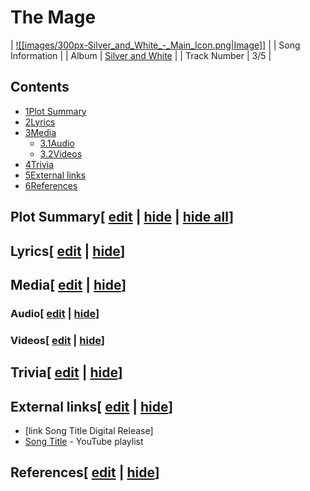 # The Mage

| [![[images/300px-Silver_and_White_-_Main_Icon.png|Image]]](/wiki/File:Silver_and_White_-_Main_Icon.png) |
| Song Information |
| Album | [Silver and White](/wiki/Silver_and_White "Silver and White") |
| Track Number | 3/5 |

## Contents

- [1Plot Summary](#Plot_Summary)
- [2Lyrics](#Lyrics)
- [3Media](#Media)
  - [3.1Audio](#Audio)
  - [3.2Videos](#Videos)
- [4Trivia](#Trivia)
- [5External links](#External_links)
- [6References](#References)

## Plot Summary\[ [edit](/wiki/The_Mage?action=edit&section=1 "Edit section: Plot Summary") \| [hide](/wiki/The_Mage "Expand or collapse this section") \| [hide all](/wiki/The_Mage "Expand or collapse all sections on this page")\]

## Lyrics\[ [edit](/wiki/The_Mage?action=edit&section=2 "Edit section: Lyrics") \| [hide](/wiki/The_Mage "Expand or collapse this section")\]

## Media\[ [edit](/wiki/The_Mage?action=edit&section=3 "Edit section: Media") \| [hide](/wiki/The_Mage "Expand or collapse this section")\]

### Audio\[ [edit](/wiki/The_Mage?action=edit&section=4 "Edit section: Audio") \| [hide](/wiki/The_Mage "Expand or collapse this section")\]

### Videos\[ [edit](/wiki/The_Mage?action=edit&section=5 "Edit section: Videos") \| [hide](/wiki/The_Mage "Expand or collapse this section")\]

## Trivia\[ [edit](/wiki/The_Mage?action=edit&section=6 "Edit section: Trivia") \| [hide](/wiki/The_Mage "Expand or collapse this section")\]

## External links\[ [edit](/wiki/The_Mage?action=edit&section=7 "Edit section: External links") \| [hide](/wiki/The_Mage "Expand or collapse this section")\]

- \[link Song Title Digital Release\]
- [Song Title](https://www.youtube.com/playlist?list=playlistId) \- YouTube playlist

## References\[ [edit](/wiki/The_Mage?action=edit&section=8 "Edit section: References") \| [hide](/wiki/The_Mage "Expand or collapse this section")\]